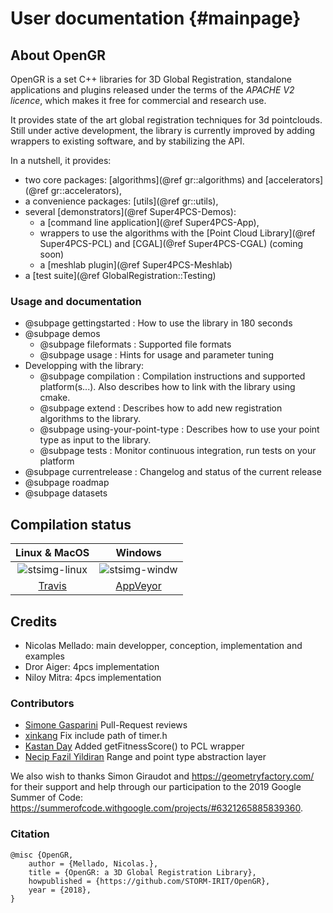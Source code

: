 # User documentation {#mainpage}

## About OpenGR

OpenGR is a set C++ libraries for 3D Global Registration, standalone applications and plugins released under the terms of the *APACHE V2 licence*, which makes it free for commercial and research use.

It provides state of the art global registration techniques for 3d pointclouds. Still under active development, the library is currently improved by adding wrappers to existing software, and by stabilizing the API.

In a nutshell, it provides:
* two core packages: [algorithms](@ref gr::algorithms) and [accelerators](@ref gr::accelerators),
* a convenience packages: [utils](@ref gr::utils),
* several [demonstrators](@ref Super4PCS-Demos):
   * a [command line application](@ref Super4PCS-App),
   * wrappers to use the algorithms with the [Point Cloud Library](@ref Super4PCS-PCL) and [CGAL](@ref Super4PCS-CGAL) (coming soon)
   * a [meshlab plugin](@ref Super4PCS-Meshlab)
* a [test suite](@ref GlobalRegistration::Testing)

### Usage and documentation

 - @subpage gettingstarted : How to use the library in 180 seconds
 - @subpage demos
   - @subpage fileformats : Supported file formats
   - @subpage usage : Hints for usage and parameter tuning
 - Developping with the library:
   - @subpage compilation : Compilation instructions and supported platform(s...). Also describes how to link with the library using cmake.
   - @subpage extend : Describes how to add new registration algorithms to the library.
   - @subpage using-your-point-type : Describes how to use your point type as input to the library.
   - @subpage tests : Monitor continuous integration, run tests on your platform
 - @subpage currentrelease : Changelog and status of the current release
 - @subpage roadmap
 - @subpage datasets

## Compilation status
[stsimg-linux]: https://api.travis-ci.org/STORM-IRIT/OpenGR.svg?branch=master
[stsimg-windw]: https://ci.appveyor.com/api/projects/status/wpilmlfk8obuod8b/branch/master?svg=true



[Travis]: https://travis-ci.org/STORM-IRIT/OpenGR "Travis"
[AppVeyor]: https://ci.appveyor.com/project/nmellado/opengr/ "AppVeyor"

| Linux  \& MacOS | Windows         |
| :----:          | :-----:         |
| ![stsimg-linux] | ![stsimg-windw] |
| [Travis]        | [AppVeyor]      |


## Credits
* Nicolas Mellado: main developper, conception, implementation and examples
* Dror Aiger: 4pcs implementation
* Niloy Mitra: 4pcs implementation

### Contributors
* [Simone Gasparini](https://github.com/simogasp) Pull-Request reviews
* [xinkang](https://github.com/xinkang) Fix include path of timer.h
* [Kastan Day](https://github.com/kastanday) Added getFitnessScore() to PCL wrapper
* [Necip Fazil Yildiran](https://github.com/necipfazil) Range and point type abstraction layer

We also wish to thanks Simon Giraudot and https://geometryfactory.com/ for their support and help through our participation to the 2019 Google Summer of Code: https://summerofcode.withgoogle.com/projects/#6321265885839360.


### Citation
```
﻿@misc {OpenGR,
    author = {Mellado, Nicolas.},
    title = {OpenGR: a 3D Global Registration Library},
    howpublished = {https://github.com/STORM-IRIT/OpenGR},
    year = {2018},
}
```
